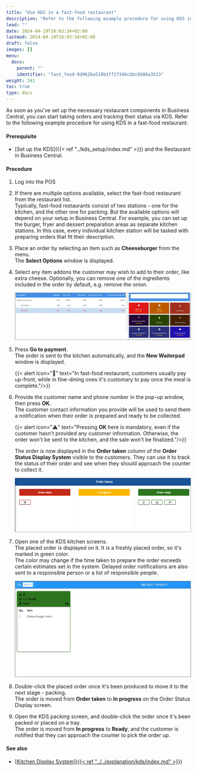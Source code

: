```yaml
---
title: "Use KDS in a fast-food restaurant"
description: "Refer to the following example procedure for using KDS in a fast-food restaurant."
lead: ""
date: 2024-04-19T16:03:34+02:00
lastmod: 2024-04-19T16:03:34+02:00
draft: false
images: []
menu:
  docs:
    parent: ""
    identifier: "fast_food-9d9626a518b1ff27346cbbc6b86a3513"
weight: 341
toc: true
type: docs
---
```


As soon as you've set up the necessary restaurant components in Business Central, you can start taking orders and tracking their status via KDS. Refer to the following example procedure for using KDS in a fast-food restaurant:

#### Prerequisite

- [Set up the KDS]({{< ref "../kds_setup/index.md" >}}) and the Restaurant in Business Central.

#### Procedure

1. Log into the POS
2. If there are multiple options available, select the fast-food restaurant from the restaurant list.     
   Typically, fast-food restaurants consist of two stations - one for the kitchen, and the other one for packing. But the available options will depend on your setup in Business Central. For example, you can set up the burger, fryer and dessert preparation areas as separate kitchen stations. In this case, every individual kitchen station will be tasked with preparing orders that fit their description.
3. Place an order by selecting an item such as **Cheeseburger** from the menu.      
   The **Select Options** window is displayed.
4. Select any item addons the customer may wish to add to their order, like extra cheese. Optionally, you can remove one of the ingredients included in the order by default, e.g. remove the onion. 

   ![fast_food_order](Images/fast_food_order.PNG)

5. Press **Go to payment**.      
   The order is sent to the kitchen automatically, and the **New Waiterpad** window is displayed.

   {{< alert icon="📝" text="In fast-food restaurant, customers usually pay up-front, while in fine-dining ones it's customary to pay once the meal is complete."/>}}

6. Provide the customer name and phone number in the pop-up window, then press **OK**.       
   The customer contact information you provide will be used to send  them a notification when their order is prepared and ready to be collected. 

   {{< alert icon="⚠️" text="Pressing <b>OK</b> here is mandatory, even if the customer hasn't provided any customer information. Otherwise, the order won't be sent to the kitchen, and the sale won't be finalized."/>}}

   The order is now displayed in the **Order taken** column of the **Order Status Display System** visible to the customers. They can use it to track the status of their order and see when they should approach the counter to collect it. 

   ![kds_customer](Images/kds_customer.png)

7. Open one of the KDS kitchen screens.      
   The placed order is displayed on it. It is a freshly placed order, so it's marked in green color.      
   The color may change if the time taken to prepare the order exceeds certain estimates set in the system. Delayed order notifications are also sent to a responsible person or a list of responsible people.

   ![kds_staff](Images/kds_staff.png)
  
8. Double-click the placed order once it's been produced to move it to the next stage - packing.      
   The order is moved from **Order taken** to **In progress** on the Order Status Display screen.
9.  Open the KDS packing screen, and double-click the order once it's been packed or placed on a tray.       
   The order is moved from **In progress** to **Ready**, and the customer is notified that they can approach the counter to pick the order up.

#### See also

- [<ins>Kitchen Display System<ins>]({{< ref "../../explanation/kds/index.md" >}})